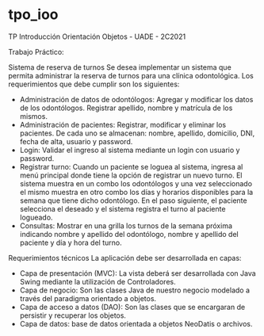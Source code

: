 # tpo_ioo
TP Introducción Orientación Objetos - UADE - 2C2021

Trabajo Práctico:

Sistema de reserva de turnos
Se desea implementar un sistema que permita administrar la reserva de turnos para una clínica odontológica. 
Los requerimientos que debe cumplir son los siguientes:
* Administración de datos de odontólogos: Agregar y modificar los datos de los odontólogos. Registrar apellido, nombre y matrícula de los mismos. 
* Administración de pacientes: Registrar, modificar y eliminar los pacientes. De cada uno se almacenan: nombre, apellido, domicilio, DNI, fecha de alta, usuario y password.
* Login: Validar el ingreso al sistema mediante un login con usuario y password. 
* Registrar turno: Cuando un paciente se loguea al sistema, ingresa al menú principal donde tiene la opción de registrar un nuevo turno. El sistema muestra en un combo los odontólogos y una vez seleccionado el mismo muestra en otro combo los días y horarios disponibles para la semana que tiene dicho odontólogo. En el paso siguiente, el paciente selecciona el deseado y el sistema registra el turno al paciente logueado.
* Consultas: Mostrar en una grilla los turnos de la semana próxima indicando nombre y apellido del odontólogo, nombre y apellido del paciente y día y hora del turno.

Requerimientos técnicos
La aplicación debe ser desarrollada en capas:
- Capa de presentación (MVC): La vista deberá ser desarrollada con Java
Swing mediante la utilización de Controladores.
- Capa de negocio: Son las clases Java de nuestro negocio modelado a través
del paradigma orientado a objetos.
- Capa de acceso a datos (DAO): Son las clases que se encargaran de persistir
y recuperar los objetos.
- Capa de datos: base de datos orientada a objetos NeoDatis o archivos.

